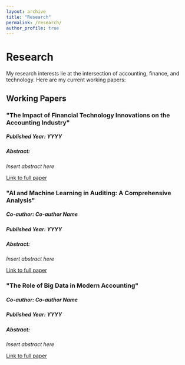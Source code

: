 ```yaml
---
layout: archive
title: "Research"
permalink: /research/
author_profile: true
---
```


# Research

My research interests lie at the intersection of accounting, finance, and technology. Here are my current working papers:

## Working Papers

### "The Impact of Financial Technology Innovations on the Accounting Industry"
##### Published Year: YYYY
##### Abstract: 

*Insert abstract here*

[Link to full paper](#)

### "AI and Machine Learning in Auditing: A Comprehensive Analysis"
##### Co-author: Co-author Name
##### Published Year: YYYY
##### Abstract: 

*Insert abstract here*

[Link to full paper](#)

### "The Role of Big Data in Modern Accounting"
##### Co-author: Co-author Name
##### Published Year: YYYY
##### Abstract: 

*Insert abstract here*

[Link to full paper](#)

